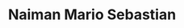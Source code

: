 ---
title: "Naiman Mario Sebastian"
url: /ciudad-autonoma-de-buenos-aires/naiman-mario-sebastian/
shop: Lebensmittel
---